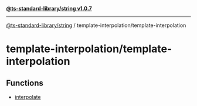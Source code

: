 [**@ts-standard-library/string v1.0.7**](../../README.md)

***

[@ts-standard-library/string](../../modules.md) / template-interpolation/template-interpolation

# template-interpolation/template-interpolation

## Functions

- [interpolate](functions/interpolate.md)
